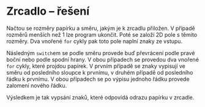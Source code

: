 # Zrcadlo – řešení

Načtou se rozměry papírku a směru, jakým je k zrcadlu přiložen. V případě rozměrů menších než 1 lze program ukončit.
Poté se založí 2D pole s těmito rozměry. Dva vnořené `for` cykly pak toto pole naplní znaky ze vstupu.

Následným `switch`em se podle směru provede buď převrácení podle pravé boční nebo podle spodní hrany. V obou případech
se provedou dva vnořené `for` cykly, které projdou papírek. V prvním případě se znaky vypisují ve směru od posledního
sloupce k prvnímu, v druhém případě od posledního řádku k prvnímu. V obou případech se po výpisu jednoho řádku provede
zalomení nového řádku.

Výsledkem je tak vypsání znaků, které odpovídá odrazu papírku v zrcadle.
